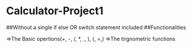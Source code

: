 # Calculator-Project1

##Without a single if else OR switch statement included
##Functionalities

=>The Basic opertions(+, -, /, *, ., ), (, =,)
=>The tirgnometric functions
